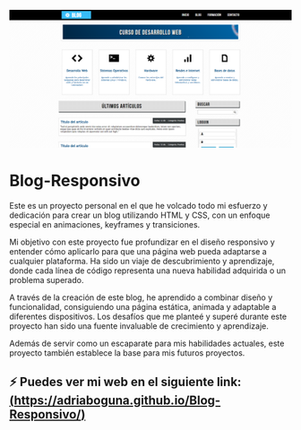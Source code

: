 <p align="center">
  <img src=https://github.com/AdriaBoguna/Blog-Responsivo/blob/main/img/screenShot.png />
</p>

# Blog-Responsivo
Este es un proyecto personal en el que he volcado todo mi esfuerzo y dedicación para crear un blog utilizando HTML y CSS, con un enfoque especial en animaciones, keyframes y transiciones.

Mi objetivo con este proyecto fue profundizar en el diseño responsivo y entender cómo aplicarlo para que una página web pueda adaptarse a cualquier plataforma. Ha sido un viaje de descubrimiento y aprendizaje, donde cada línea de código representa una nueva habilidad adquirida o un problema superado.

A través de la creación de este blog, he aprendido a combinar diseño y funcionalidad, consiguiendo una página estática, animada y adaptable a diferentes dispositivos. Los desafíos que me planteé y superé durante este proyecto han sido una fuente invaluable de crecimiento y aprendizaje.

Además de servir como un escaparate para mis habilidades actuales, este proyecto también establece la base para mis futuros proyectos.

⚡ Puedes ver mi web en el siguiente link: [(https://adriaboguna.github.io/Blog-Responsivo/)](https://adriaboguna.github.io/Blog-Responsivo/)
---
